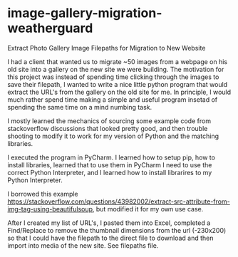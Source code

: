 # image-gallery-migration-weatherguard

Extract Photo Gallery Image Filepaths for Migration to New Website

I had a client that wanted us to migrate ~50 images from a webpage on his old site into a gallery on the new site we were building. The motivation for this project was instead of spending time clicking through the images to save their filepath, I wanted to write a nice little python program that would extract the URL's from the gallery on the old site for me. In principle, I would much rather spend time making a simple and useful program insetad of spending the same time on a mind numbing task.

I mostly learned the mechanics of sourcing some example code from stackoverflow discussions that looked pretty good, and then trouble shooting to modify it to work for my version of Python and the matching libraries. 

I executed the program in PyCharm. I learned how to setup pip, how to install libraries, learned that to use them in PyCharm I need to use the correct Python Interpreter, and I learned how to install librarires to my Python Interpreter.

I borrowed this example https://stackoverflow.com/questions/43982002/extract-src-attribute-from-img-tag-using-beautifulsoup, but modified it for my own use case. 

After I created my list of URL's, I pasted them into Excel, completed a Find/Replace to remove the thumbnail dimensions from the url (-230x200) so that I could have the filepath to the direct file to download and then import into media of the new site. See filepaths file.

